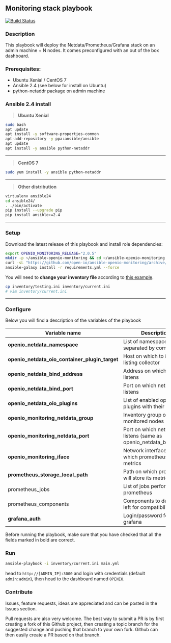 Monitoring stack playbook
---

[![Build Status](https://travis-ci.org/vdombrovski/ansible-openio-monitoring.svg?branch=master)](https://travis-ci.org/vdombrovski/ansible-openio-monitoring)

### Description

This playbook will deploy the Netdata/Prometheus/Grafana stack on an admin machine + N nodes. It comes preconfigured with an out of the box dashboard.


### Prerequisites:

- Ubuntu Xenial / CentOS 7
- Ansible 2.4 (see below for install on Ubuntu)
- python-netaddr package on admin machine

### Ansible 2.4 install

> **Ubuntu Xenial**
```sh
sudo bash
apt update
apt install -y software-properties-common
apt-add-repository -y ppa:ansible/ansible
apt update
apt install -y ansible python-netaddr
```

---

> **CentOS 7**
```sh
sudo yum install -y ansible python-netaddr
```

---

> **Other distribution**
```sh
virtualenv ansible24
cd ansible24/
. ./bin/activate
pip install --upgrade pip
pip install ansible>=2.4
```

---

### Setup

Download the latest release of this playbook and install role dependencies:

```sh
export OPENIO_MONITORING_RELEASE="2.0.5"
mkdir -p ~/ansible-openio-monitoring && cd ~/ansible-openio-monitoring
curl -sL "https://github.com/open-io/ansible-openio-monitoring/archive/$OPENIO_MONITORING_RELEASE.tar.gz" | tar xz --strip-components=1
ansible-galaxy install -r requirements.yml --force
```

You will need to **change your inventory file** according to [this example](inventory/testing.ini).

```sh
cp inventory/testing.ini inventory/current.ini
# vim inventory/current.ini
```

---

### Configure

Below you will find a description of the variables of the playbook

| Variable name                                  | Description                                                      | Type   |
| ---------------------------------------------- | ---------------------------------------------------------------- | ------ |
| **openio_netdata_namespace**                   | List of namespaces separated by comma                            | string |
| **openio_netdata_oio_container_plugin_target** | Host on which to install listing collector                       | string |
| **openio_netdata_bind_address**                | Address on which netdata listens                                 | string |
| **openio_netdata_bind_port**                   | Port on which netdata listens                                    | string |
| **openio_netdata_oio_plugins**                 | List of enabled openio plugins with their config                 | list   |
| **openio_monitoring_netdata_group**            | Inventory group of monitored nodes                               | string |
| **openio_monitoring_netdata_port**             | Port on which netdata listens (same as openio_netdata_bind_port) | int    |
| **openio_monitoring_iface**                    | Network interface on which prometheus will pull metrics          | string |
| **prometheus_storage_local_path**              | Path on which prometheus will store its metrics                  | string |
| prometheus_jobs                                | List of jobs performed by prometheus                             | list   |
| prometheus_components                          | Components to deploy; left for compatibility                     | string |
| **grafana_auth**                               | Login/password for grafana                                       | dict   |

Before running the playbook, make sure that you have checked that all the fields marked in bold are correct.

### Run

```sh
ansible-playbook -i inventory/current.ini main.yml
```

head to `http://[ADMIN_IP]:3000` and login with credentials (default `admin:admin`), then head to the dashboard named `OPENIO`.

### Contribute

Issues, feature requests, ideas are appreciated and can be posted in the Issues section.

Pull requests are also very welcome. The best way to submit a PR is by first creating a fork of this Github project, then creating a topic branch for the suggested change and pushing that branch to your own fork. Github can then easily create a PR based on that branch.
